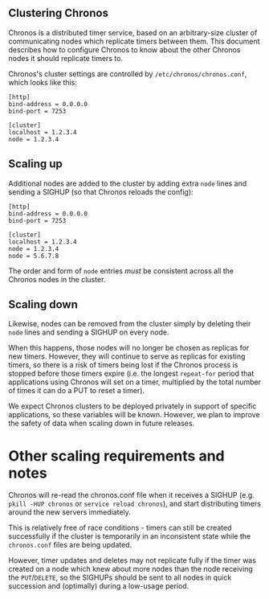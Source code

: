 ## Clustering Chronos

Chronos is a distributed timer service, based on an arbitrary-size cluster of communicating nodes which replicate timers between them. This document describes how to configure Chronos to know about the other Chronos nodes it should replicate timers to.

Chronos's cluster settings are controlled by `/etc/chronos/chronos.conf`, which looks like this:

    [http]
    bind-address = 0.0.0.0
    bind-port = 7253

    [cluster]
    localhost = 1.2.3.4
    node = 1.2.3.4

## Scaling up

Additional nodes are added to the cluster by adding extra `node` lines and sending a SIGHUP (so that Chronos reloads the config):

    [http]
    bind-address = 0.0.0.0
    bind-port = 7253

    [cluster]
    localhost = 1.2.3.4
    node = 1.2.3.4
    node = 5.6.7.8

The order and form of `node` entries *must* be consistent across all the Chronos nodes in the cluster.

## Scaling down

Likewise, nodes can be removed from the cluster simply by deleting their `node` lines and sending a SIGHUP on every node.

When this happens, those nodes will no longer be chosen as replicas for new timers. However, they will continue to serve as replicas for existing timers, so there is a risk of timers being lost if the Chronos process is stopped before those timers expire (i.e. the longest `repeat-for` period that applications using Chronos will set on a timer, multiplied by the total number of times it can do a PUT to reset a timer).

We expect Chronos clusters to be deployed privately in support of specific applications, so these variables will be known. However, we plan to improve the safety of data when scaling down in future releases.

# Other scaling requirements and notes

Chronos will re-read the chronos.conf file when it receives a SIGHUP (e.g. `pkill -HUP chronos` or `service reload chronos`), and start distributing timers around the new servers immediately.

This is relatively free of race conditions - timers can still be created successfully if the cluster is temporarily in an inconsistent state while the `chronos.conf` files are being updated.

However, timer updates and deletes may not replicate fully if the timer was created on a node which knew about more nodes than the node receiving the `PUT`/`DELETE`, so the SIGHUPs should be sent to all nodes in quick succession and (optimally) during a low-usage period.
